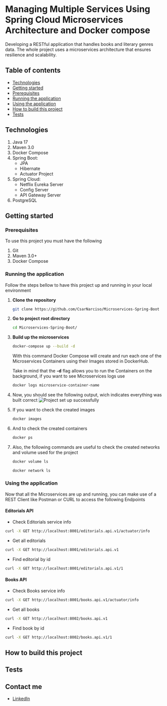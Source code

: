 # Managing Multiple Services Using Spring Cloud Microservices Architecture and Docker compose 

Developing a RESTful application that handles books and literary genres data. The whole project uses a microservices architecture that ensures resilience and scalability.

## Table of contents
* [Technologies](#technologies)
* [Getting started](#getting-started)
* [Prerequisites](#prerequisites)
* [Running the application](#running-the-application)
* [Using the application](#using-the-application)
* [How to build this project](#how-to-build-this-project)
* [Tests](#tests)


## Technologies
1. Java 17
2. Maven 3.0
3. Docker Compose
5. Spring Boot:
   + JPA
   + Hibernate
   + Actuator Project
6. Spring Cloud:
   + Netflix Eureka Server
   + Config Server
   + API Gateway Server
7. PostgreSQL
   
## Getting started

### Prerequisites
To use this project you must have the following
1. Git
3. Maven 3.0+
2. Docker Compose 

### Running the application
Follow the steps bellow to have this project up and running in your local environment

1. **Clone the repository**
    ```bash 
    git clone https://github.com/CsarNarciso/Microservices-Spring-Boot 
    ```
2. **Go to project root directory**
   ```bash
   cd Microservices-Spring-Boot/
   ```
3. **Build up the microservices**
   ```bash
   docker-compose up --build -d
   ```
   With this command Docker Compose will create and run each one of the Microservices Containers using their Images stored in DockerHub.

   Take in mind that the **-d** flag allows you to run the Containers on the background, if you want to see Microservices logs use
   ```bash
   docker logs microservice-container-name
   ```
4. Now, you should see the following output, wich indicates everything was built correct
   ![Project set up successfully](readme-images/project-set-up-successfully)

5. If you want to check the created images
   ```bash
   docker images
   ```
6. And to check the created containers
   ```bash
   docker ps
   ```
7. Also, the following commands are useful to check the created networks and volume used for the project
   ```bash
   docker volume ls
   ```
   ```bash
   docker network ls
   ```

### Using the application

Now that all the Microservices are up and running, you can make use of a REST Client like Postman or CURL to access the following Endpoints

#### Editorials API

* Check Editorials service info
```bash
curl -X GET http://localhost:8001/editorials.api.v1/actuator/info
```
* Get all editorials
```bash
curl -X GET http://localhost:8001/editorials.api.v1
```
* Find editorial by id  
```bash
curl -X GET http://localhost:8001/editorials.api.v1/1
```

#### Books API

* Check Books service info
```bash
curl -X GET http://localhost:8001/books.api.v1/actuator/info
```
* Get all books
```bash
curl -X GET http://localhost:8002/books.api.v1
```
* Find book by id
```bash
curl -X GET http://localhost:8002/books.api.v1/1
```

## How to build this project

## Tests

## Contact me
* [LinkedIn](https://www.linkedin.com/in/cesar-pozol-narciso-b48727180/)
